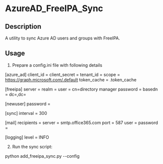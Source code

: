 # AzureAD_FreeIPA_Sync

## Description
A utility to sync Azure AD users and groups with FreeIPA.

## Usage
1. Prepare a config.ini file with following details

[azure_ad]
client_id = <azure application client id>
client_secret = <azure application client id>
tenant_id = <azure tenant id>
scope = https://graph.microsoft.com/.default
token_cache = .token_cache

[freeipa]
server = <freeipa server ip or hostname>
realm = <freeipa realm>
user = cn=directory manager
password = <directory manager password>
basedn = dc=<your dc1>,dc=<your dc2>

[newuser]
password = <default password>

[sync]
interval = 300

[mail]
recipients = <email recipients seperated by comma>
server = smtp.office365.com
port = 587
user = <your smtp account user namae>
password = <smtp password>

[logging]
level = INFO

2. Run the sync script:

python add_freeipa_sync.py --config <path to your config.ini file>
